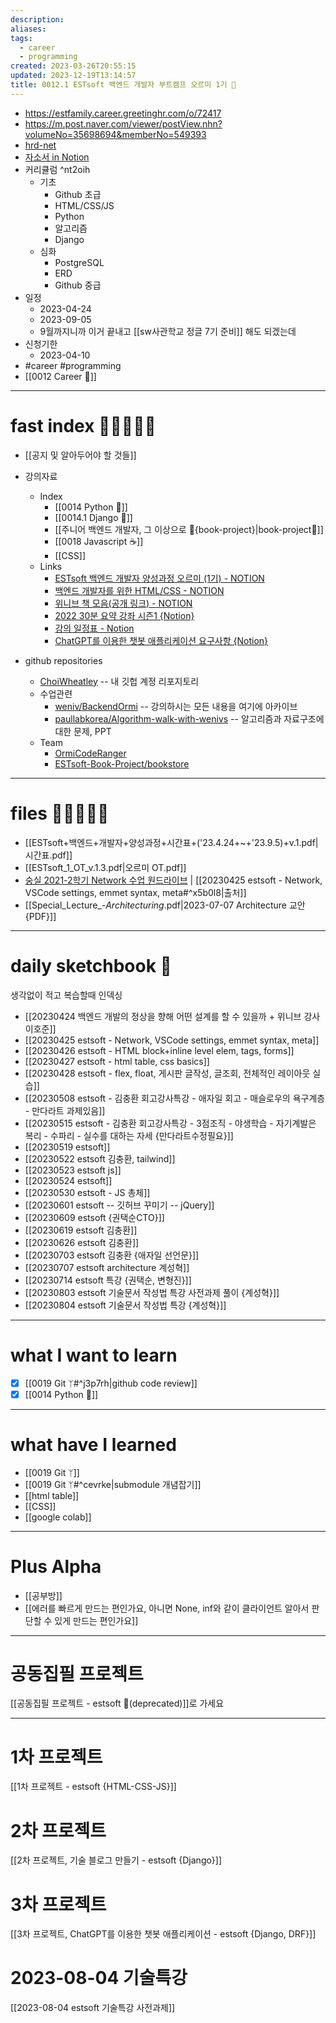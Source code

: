 ```yaml
---
description:
aliases: 
tags:
  - career
  - programming
created: 2023-03-26T20:55:15
updated: 2023-12-19T13:14:57
title: 0012.1 ESTsoft 백엔드 개발자 부트캠프 오르미 1기 🙊
---
```

- <https://estfamily.career.greetinghr.com/o/72417>
- <https://m.post.naver.com/viewer/postView.nhn?volumeNo=35698694&memberNo=549393>
- [hrd-net](https://www.hrd.go.kr/hrdp/co/pcobo/PCOBO0100P.do?tracseId=AIG20230000412662&tracseTme=1&crseTracseSe=C0061&trainstCstmrId=500035988371#)
- [자소서 in Notion](https://choiwheatley.notion.site/ESTsoft-1-150380ae639947a49738f5e4ec58ed8b)
- 커리큘럼 ^nt2oih
	- 기초
		- Github 초급
		- HTML/CSS/JS
		- Python
		- 알고리즘
		- Django
	- 심화
		- PostgreSQL
		- ERD
		- Github 중급
- 일정
	- 2023-04-24
	- 2023-09-05
	- 9월까지니까 이거 끝내고 [[sw사관학교 정글 7기 준비]] 해도 되겠는데
- 신청기한
	- 2023-04-10
- #career #programming 
- [[0012 Career 💼]] 

---

# fast index 🔗🔗🔗🔗🔗

- [[공지 및 알아두어야 할 것들]] 

- 강의자료
	- Index
		- [[0014 Python 🐍]]
		- [[0014.1 Django 🎈]]
		- [[주니어 백엔드 개발자, 그 이상으로 🚀{book-project}|book-project🚀]]
		- [[0018 Javascript ☕️]]
		- [[CSS]]
	- Links
		- [ESTsoft 백엔드 개발자 양성과정 오르미 (1기) - NOTION](https://paullabworkspace.notion.site/ESTsoft-1-30a9d734abb446b4a3cacbf0689bde85)
		- [백엔드 개발자를 위한 HTML/CSS - NOTION](https://paullabworkspace.notion.site/HTML-CSS-e59ccad043e84513860c9bf42a7cd49f)
		- [위니브 책 모음(공개 링크) - NOTION](https://paullabworkspace.notion.site/389d35efbd9d442a9618837f79f33413)
		- [2022 30분 요약 강좌 시즌1 {Notion}](https://www.notion.so/2022-30-1-4bc6b655c6054b2db3ad175789ead72b)
		- [강의 일정표 - Notion](https://paullabworkspace.notion.site/d4252404e1114fa588f6f2f2a258f1e4)
		- [ChatGPT를 이용한 챗봇 애플리케이션 요구사항 {Notion}](https://paullabworkspace.notion.site/ChatGPT-1bc750970cef40519e42a9d74404b5cb)

- github repositories
	- [ChoiWheatley](https://github.com/ChoiWheatley?tab=repositories&type=source) -- 내 깃헙 계정 리포지토리 
	- 수업관련
		- [weniv/BackendOrmi](https://github.com/weniv/BackendOrmi/tree/main) -- 강의하시는 모든 내용을 여기에 아카이브
		- [paullabkorea/Algorithm-walk-with-wenivs](https://github.com/paullabkorea/Algorithm-walk-with-wenivs) -- 알고리즘과 자료구조에 대한 문제, PPT
	- Team
		- [OrmiCodeRanger](https://github.com/orgs/OrmiCodeRanger/repositories?type=source)
		- [ESTsoft-Book-Project/bookstore](https://github.com/ESTsoft-Book-Project/bookstore)

---

# files 💾💾💾💾💾

- [[ESTsoft+백엔드+개발자+양성과정+시간표+('23.4.24+~+'23.9.5)+v.1.pdf|시간표.pdf]] 
- [[ESTsoft_1_OT_v.1.3.pdf|오르미 OT.pdf]] 
- [숭실 2021-2학기 Network 수업 원드라이브](https://1drv.ms/f/s!AgE-lhMulmhxg5RBWrSyNkKMQvgsnw?e=8fpSKZ) | [[20230425 estsoft - Network, VSCode settings, emmet syntax, meta#^x5b0l8|출처]]
- [[Special_Lecture_-_Architecturing_.pdf|2023-07-07 Architecture 교안 {PDF}]]

---

# daily sketchbook 🧾

생각없이 적고 복습할때 인덱싱
- [[20230424 백엔드 개발의 정상을 향해 어떤 설계를 할 수 있을까 + 위니브 강사 이호준]]
- [[20230425 estsoft - Network, VSCode settings, emmet syntax, meta]]
- [[20230426 estsoft - HTML block+inline level elem, tags, forms]]
- [[20230427 estsoft - html table, css basics]]
- [[20230428 estsoft - flex, float, 게시판 글작성, 글조회, 전체적인 레이아웃 실습]]
- [[20230508 estsoft - 김충환 회고강사특강 - 애자일 회고 - 매슬로우의 욕구계층 - 만다라트 과제있음]]
- [[20230515 estsoft - 김충환 회고강사특강 - 3점조직 - 야생학습 - 자기계발은 복리 - 수파리 - 실수를 대하는 자세 {만다라트수정필요}]]
- [[20230519 estsoft]]
- [[20230522 estsoft 김충환, tailwind]]
- [[20230523 estsoft js]]
- [[20230524 estsoft]]
- [[20230530 estsoft - JS 총체]]
- [[20230601 estsoft -- 깃허브 꾸미기 -- jQuery]]
- [[20230609 estsoft {권택순CTO}]]
- [[20230619 estsoft 김충환]]
- [[20230626 estsoft 김충환]]
- [[20230703 estsoft 김충환 {애자일 선언문}]]
- [[20230707 estsoft architecture 계성혁]]
- [[20230714 estsoft 특강 {권택순, 변형진}]]
- [[20230803 estsoft 기술문서 작성법 특강 사전과제 풀이 {계성혁}]]
- [[20230804 estsoft 기술문서 작성법 특강 {계성혁}]]
---

# what I want to learn

- [x] [[0019 Git ᛘ#^j3p7rh|github code review]]
- [x] [[0014 Python 🐍]]

---

# what have I learned

- [[0019 Git ᛘ]]
- [[0019 Git ᛘ#^cevrke|submodule 개념잡기]]
- [[html table]]
- [[CSS]]
- [[google colab]]

---

# Plus Alpha

- [[공부방]]
- [[에러를 빠르게 만드는 편인가요, 아니면 None, inf와 같이 클라이언트 알아서 판단할 수 있게 만드는 편인가요]]

---

# 공동집필 프로젝트

[[공동집필 프로젝트 - estsoft 📕(deprecated)]]로 가세요

---

# 1차 프로젝트

[[1차 프로젝트 - estsoft {HTML-CSS-JS}]]

# 2차 프로젝트

[[2차 프로젝트, 기술 블로그 만들기 - estsoft {Django}]]

# 3차 프로젝트

[[3차 프로젝트, ChatGPT를 이용한 챗봇 애플리케이션 - estsoft {Django, DRF}]]

# 2023-08-04 기술특강

[[2023-08-04 estsoft 기술특강 사전과제]]
